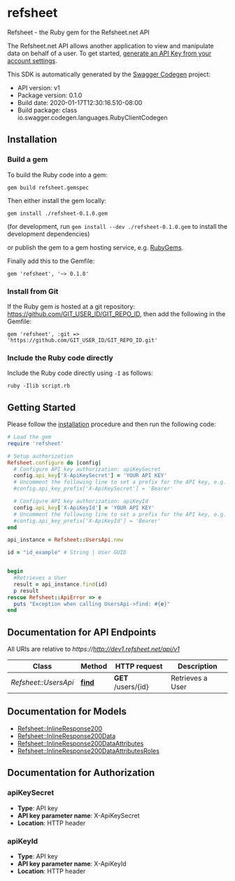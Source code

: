 # refsheet

Refsheet - the Ruby gem for the Refsheet.net API

The Refsheet.net API allows another application to view and manipulate data on behalf of a user. To get started, [generate an API Key from your account settings](https://refsheet.net/account/settings/api). 

This SDK is automatically generated by the [Swagger Codegen](https://github.com/swagger-api/swagger-codegen) project:

- API version: v1
- Package version: 0.1.0
- Build date: 2020-01-17T12:30:16.510-08:00
- Build package: class io.swagger.codegen.languages.RubyClientCodegen

## Installation

### Build a gem

To build the Ruby code into a gem:

```shell
gem build refsheet.gemspec
```

Then either install the gem locally:

```shell
gem install ./refsheet-0.1.0.gem
```
(for development, run `gem install --dev ./refsheet-0.1.0.gem` to install the development dependencies)

or publish the gem to a gem hosting service, e.g. [RubyGems](https://rubygems.org/).

Finally add this to the Gemfile:

    gem 'refsheet', '~> 0.1.0'

### Install from Git

If the Ruby gem is hosted at a git repository: https://github.com/GIT_USER_ID/GIT_REPO_ID, then add the following in the Gemfile:

    gem 'refsheet', :git => 'https://github.com/GIT_USER_ID/GIT_REPO_ID.git'

### Include the Ruby code directly

Include the Ruby code directly using `-I` as follows:

```shell
ruby -Ilib script.rb
```

## Getting Started

Please follow the [installation](#installation) procedure and then run the following code:
```ruby
# Load the gem
require 'refsheet'

# Setup authorization
Refsheet.configure do |config|
  # Configure API key authorization: apiKeySecret
  config.api_key['X-ApiKeySecret'] = 'YOUR API KEY'
  # Uncomment the following line to set a prefix for the API key, e.g. 'Bearer' (defaults to nil)
  #config.api_key_prefix['X-ApiKeySecret'] = 'Bearer'

  # Configure API key authorization: apiKeyId
  config.api_key['X-ApiKeyId'] = 'YOUR API KEY'
  # Uncomment the following line to set a prefix for the API key, e.g. 'Bearer' (defaults to nil)
  #config.api_key_prefix['X-ApiKeyId'] = 'Bearer'
end

api_instance = Refsheet::UsersApi.new

id = "id_example" # String | User GUID


begin
  #Retrieves a User
  result = api_instance.find(id)
  p result
rescue Refsheet::ApiError => e
  puts "Exception when calling UsersApi->find: #{e}"
end

```

## Documentation for API Endpoints

All URIs are relative to *https://http://dev1.refsheet.net/api/v1*

Class | Method | HTTP request | Description
------------ | ------------- | ------------- | -------------
*Refsheet::UsersApi* | [**find**](docs/UsersApi.md#find) | **GET** /users/{id} | Retrieves a User


## Documentation for Models

 - [Refsheet::InlineResponse200](docs/InlineResponse200.md)
 - [Refsheet::InlineResponse200Data](docs/InlineResponse200Data.md)
 - [Refsheet::InlineResponse200DataAttributes](docs/InlineResponse200DataAttributes.md)
 - [Refsheet::InlineResponse200DataAttributesRoles](docs/InlineResponse200DataAttributesRoles.md)


## Documentation for Authorization


### apiKeySecret

- **Type**: API key
- **API key parameter name**: X-ApiKeySecret
- **Location**: HTTP header

### apiKeyId

- **Type**: API key
- **API key parameter name**: X-ApiKeyId
- **Location**: HTTP header

